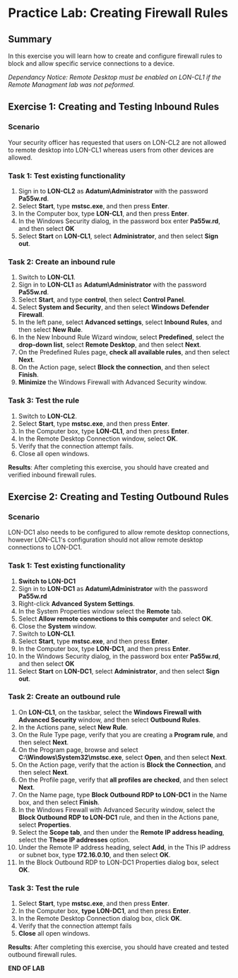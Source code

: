 # Practice Lab: Creating Firewall Rules

## Summary
In this exercise you will learn how to create and configure firewall rules to block and allow specific service connections to a device.

_Dependancy Notice: Remote Desktop must be enabled on LON-CL1 if the Remote Managment lab was not peformed._

## Exercise 1: Creating and Testing Inbound Rules  

### Scenario
Your security officer has requested that users on LON-CL2 are not allowed to remote desktop into LON-CL1 whereas users from other devices are allowed. 

### Task 1: Test existing functionality
1.  Sign in to **LON-CL2** as **Adatum\\Administrator** with the password
    **Pa55w.rd**.
2.  Select **Start**, type **mstsc.exe**, and then press **Enter**.
3.  In the Computer box, type **LON-CL1**, and then press **Enter**.
4.  In the Windows Security dialog, in the password box enter **Pa55w.rd**, and then select **OK**
5.  Select **Start** on **LON-CL1**, select **Administrator**, and then
    select **Sign out**.

### Task 2: Create an inbound rule 
1.  Switch to **LON-CL1**.
2.  Sign in to **LON-CL1** as **Adatum\\Administrator** with the password **Pa55w.rd**.
3.  Select **Start**, and type **control**, then select **Control Panel**.
4.  Select **System and Security**, and then select **Windows Defender Firewall**.
5.  In the left pane, select **Advanced settings**, select **Inbound Rules**, and
    then select **New Rule**.
6.  In the New Inbound Rule Wizard window, select **Predefined**, select the
    **drop-down list**, select **Remote Desktop**, and then select **Next**.
7.  On the Predefined Rules page, **check all available rules**, and then select
    **Next**.
8.  On the Action page, select **Block the connection**, and then select **Finish**.
9.  **Minimize** the Windows Firewall with Advanced Security window.

### Task 3: Test the rule ###
1.  Switch to **LON-CL2**.
2.  Select **Start**, type **mstsc.exe**, and then press **Enter**.
3.  In the Computer box, type **LON-CL1**, and then press **Enter**.
4.  In the Remote Desktop Connection window, select **OK**.
5.  Verify that the connection attempt fails.
6.  Close all open windows.

**Results**: After completing this exercise, you should have created and verified inbound firewall rules.

## Exercise 2: Creating and Testing Outbound Rules  ##

### Scenario
LON-DC1 also needs to be configured to allow remote desktop connections, however LON-CL1's configuration should not allow remote desktop connections to LON-DC1.

### Task 1: Test existing functionality ###
1.  **Switch to LON-DC1**
2.  Sign in to **LON-DC1** as **Adatum\\Administrator** with the password  **Pa55w.rd**
3.  Right-click **Advanced System Settings**.
4.  In the System Properties window select the **Remote** tab.
5.  Select **Allow remote connections to this computer** and select **OK**. 
6.  Close the **System** window.
7.  Switch to **LON-CL1**.
8.  Select **Start**, type **mstsc.exe**, and then press **Enter**.
9.  In the Computer box, type **LON-DC1**, and then press **Enter**.
10. In the Windows Security dialog, in the password box enter  **Pa55w.rd**, and then select **OK**
11. Select **Start** on **LON-DC1**, select **Administrator**, and then select **Sign out**.

### Task 2: Create an outbound rule 
1.  On **LON-CL1**, on the taskbar, select the **Windows Firewall with Advanced
    Security** window, and then select **Outbound Rules**.
2.  In the Actions pane, select **New Rule**.
3.  On the Rule Type page, verify that you are creating a **Program rule**, and
    then select **Next**.
4.  On the Program page, browse and select **C:\\Windows\\System32\\mstsc.exe**,
    select **Open**, and then select **Next**.
5.  On the Action page, verify that the action is **Block the Connection**, and
    then select **Next**.
6.  On the Profile page, verify that **all profiles are checked**, and then
    select **Next**.
7.  On the Name page, type **Block Outbound RDP to LON-DC1** in the Name box,
    and then select **Finish**.
8.  In the Windows Firewall with Advanced Security window, select the **Block
    Outbound RDP to LON-DC1** rule, and then in the Actions pane, select
    **Properties**.
9.  Select the **Scope tab**, and then under the **Remote IP address heading**,
    select the **These IP addresses** option.
10. Under the Remote IP address heading, select **Add**, in the This IP address
    or subnet box, type **172.16.0.10**, and then select **OK**.
11. In the Block Outbound RDP to LON-DC1 Properties dialog box, select **OK**.

### Task 3: Test the rule ###
1.  Select **Start**, type **mstsc.exe**, and then press **Enter**.
2.  In the Computer box, **type LON-DC1**, and then press **Enter**.
3.  In the Remote Desktop Connection dialog box, click **OK**.
4.  Verify that the connection attempt fails
5.  **Close** all open windows.

**Results**: After completing this exercise, you should have created and tested outbound firewall rules.

**END OF LAB**